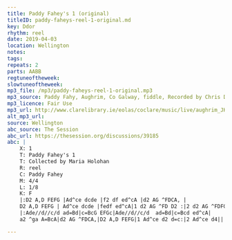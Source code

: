 ```yaml
---
title: Paddy Fahey's 1 (original)
titleID: paddy-faheys-reel-1-original.md
key: Ddor
rhythm: reel
date: 2019-04-03
location: Wellington
notes:
tags:
repeats: 2 
parts: AABB 
regtuneoftheweek:
slowtuneoftheweek:
mp3_file: /mp3/paddy-faheys-reel-1-original.mp3
mp3_source: Paddy Fahy, Aughrim, Co Galway, fiddle, Recorded by Chris Delaney (a US research student, during a field trip to Ireland)
mp3_licence: Fair Use
mp3_url: http://www.clarelibrary.ie/eolas/coclare/music/live/aughrim_JH24-2.htm
alt_mp3_url:
source: Wellington
abc_source: The Session
abc_url: https://thesession.org/discussions/39185
abc: |
    X: 1
    T: Paddy Fahey's 1
    T: Collected by Maria Holohan
    R: reel
    C: Paddy Fahey
    M: 4/4
    L: 1/8
    K: F
    |:D2 A,D FEFG |Ad^ce dcde |f2 df ed^cA |d2 AG ^FDCA, |
    D2 A,D FEFG | Ad^ce dcde |fedf ed^cA|1 d2 AG ^FD D2 :|2 d2 AG ^FDFG||
    |:Ade//d//c/d ad=Bd|c=BcG EFGc|Ade//d//c/d  ad=Bd|c=Bcd ed^cA|
    a2 ^ga A=BcA|d2 AG ^FDCA,|D2 A,D FEFG|1 Ad^ce d2 d=c:|2 Ad^ce d4||

---
```

